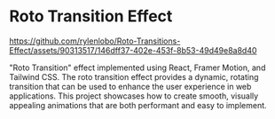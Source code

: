 # Roto Transition Effect

https://github.com/rylenlobo/Roto-Transitions-Effect/assets/90313517/146dff37-402e-453f-8b53-49d49e8a8d40

"Roto Transition" effect implemented using React, Framer Motion, and Tailwind CSS. The roto transition effect provides a dynamic, rotating transition that can be used to enhance the user experience in web applications. This project showcases how to create smooth, visually appealing animations that are both performant and easy to implement.
